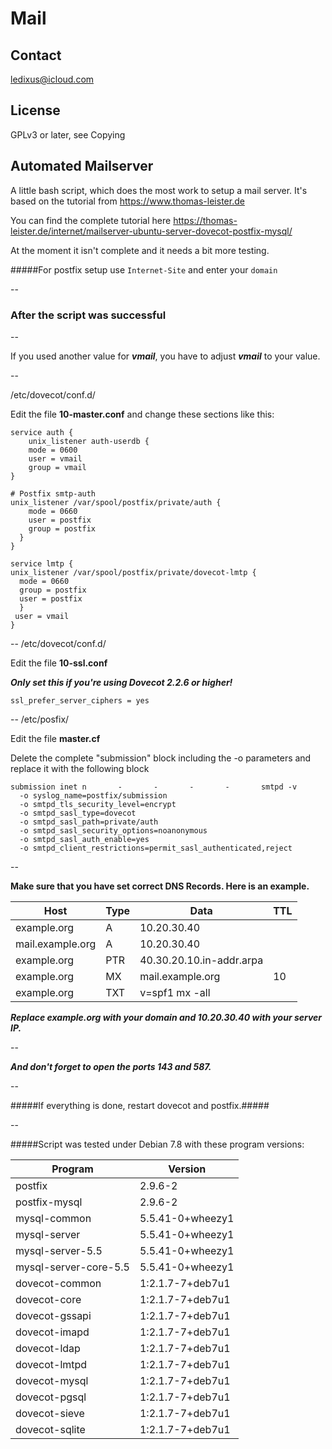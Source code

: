 # Mail

## Contact

ledixus@icloud.com

## License

GPLv3 or later, see Copying

## Automated Mailserver

A little bash script, which does the most work
to setup a mail server. It's based on the
tutorial from <https://www.thomas-leister.de>

You can find the complete tutorial here <https://thomas-leister.de/internet/mailserver-ubuntu-server-dovecot-postfix-mysql/>

At the moment it isn't complete and it needs a bit more testing.

#####For postfix setup use ```Internet-Site``` and enter your ```domain```

--

### After the script was successful
--

If you used another value for ***vmail***, you have to adjust ***vmail*** to your value.

--

/etc/dovecot/conf.d/

Edit the file **10-master.conf** and change these sections like this:

	service auth {
    	unix_listener auth-userdb {
        mode = 0600
        user = vmail
        group = vmail
    }

    # Postfix smtp-auth
    unix_listener /var/spool/postfix/private/auth {
        mode = 0660
        user = postfix
        group = postfix
      }
	}
	
	service lmtp {
    unix_listener /var/spool/postfix/private/dovecot-lmtp {
      mode = 0660
      group = postfix
      user = postfix
      }
     user = vmail
	}

--
/etc/dovecot/conf.d/

Edit the file **10-ssl.conf**

			
***Only set this if you're using Dovecot 2.2.6 or higher!***

	ssl_prefer_server_ciphers = yes
	
--
/etc/posfix/

Edit the file **master.cf**

Delete the complete "submission" block including the -o parameters and replace it with the following block

	submission inet n       -       -       -       -       smtpd -v
  	  -o syslog_name=postfix/submission
  	  -o smtpd_tls_security_level=encrypt
  	  -o smtpd_sasl_type=dovecot
  	  -o smtpd_sasl_path=private/auth
  	  -o smtpd_sasl_security_options=noanonymous
  	  -o smtpd_sasl_auth_enable=yes
  	  -o smtpd_client_restrictions=permit_sasl_authenticated,reject
--
  	
**Make sure that you have set correct DNS Records. Here is an example.**

Host             | Type  | Data                         | TTL
-----------------|-------|------------------------------|--------
example.org      | A     | 10.20.30.40                  | 
mail.example.org | A     | 10.20.30.40                  |
example.org      | PTR   | 40.30.20.10.in-addr.arpa     |
example.org      | MX    | mail.example.org             | 10
example.org		 | TXT   | v=spf1 mx -all

***Replace example.org with your domain and 10.20.30.40 with your server IP.***

--

***And don't forget to open the ports 143 and 587.***

-- 
 	          
#####If everything is done, restart dovecot and postfix.#####

--

#####Script was tested under Debian 7.8 with these program versions:

Program              |     Version        |
----------------------|--------------------|
postfix               | 2.9.6-2            |
postfix-mysql         | 2.9.6-2            |
mysql-common          | 5.5.41-0+wheezy1   | 
mysql-server          | 5.5.41-0+wheezy1   | 
mysql-server-5.5      | 5.5.41-0+wheezy1   | 
mysql-server-core-5.5 | 5.5.41-0+wheezy1   |
dovecot-common        | 1:2.1.7-7+deb7u1   | 
dovecot-core          | 1:2.1.7-7+deb7u1   |
dovecot-gssapi        | 1:2.1.7-7+deb7u1   |
dovecot-imapd         | 1:2.1.7-7+deb7u1   |
dovecot-ldap          | 1:2.1.7-7+deb7u1   | 
dovecot-lmtpd         | 1:2.1.7-7+deb7u1   |
dovecot-mysql         | 1:2.1.7-7+deb7u1   | 
dovecot-pgsql         | 1:2.1.7-7+deb7u1   | 
dovecot-sieve         | 1:2.1.7-7+deb7u1   |
dovecot-sqlite        | 1:2.1.7-7+deb7u1   |  
